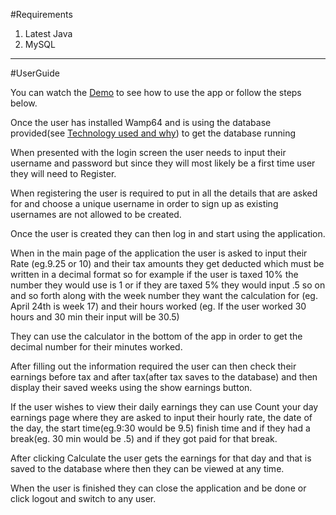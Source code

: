 #Requirements
1. Latest Java
2. MySQL

***

#UserGuide

You can watch the [Demo](http://youtu.be/OL6WtJMRzHc?hd=1) to see how to use the app or follow the steps below.

Once the user has installed Wamp64 and is using the database provided(see [Technology used and why](https://github.com/RobertKiliszewski/JobTracker/wiki/Technology-Used-and-Why)) to get the database running

When presented with the login screen the user needs to input their username and password but since they will most likely be a first time user they will need to Register.

When registering the user is required to put in all the  details that are asked for and choose a unique username in order to sign up as existing usernames are not allowed to be created.

Once the user is created they can then log in and start using the application.

When in the main page of the application the user is asked to  input their Rate (eg.9.25 or 10) and their tax amounts they get deducted which must be written in a decimal format so for example if the user is taxed 10% the number they would use is 1 or if they are taxed 5% they would input .5 so on and so forth along with the week number they want the calculation for (eg. April 24th is week 17) and their hours worked (eg. If the user worked 30 hours and 30 min their input will be 30.5)

They can use the calculator in the bottom of the app in order to get the decimal number for their minutes worked.

After filling out the information required the user can then check their earnings before tax and after tax(after tax saves to the database) and then display their saved weeks using the show earnings button.

If the user wishes to view their daily earnings they can use Count your day earnings page where they are asked to input their hourly rate, the date of the day, the start time(eg.9:30 would be 9.5) finish time and if they had a break(eg. 30 min would be .5) and if they got paid for that break.

After clicking Calculate the user gets the earnings for that day and that is saved to the database where then they can be viewed at any time.

When the user is finished they can close the application and be done or click logout and switch to any user.
